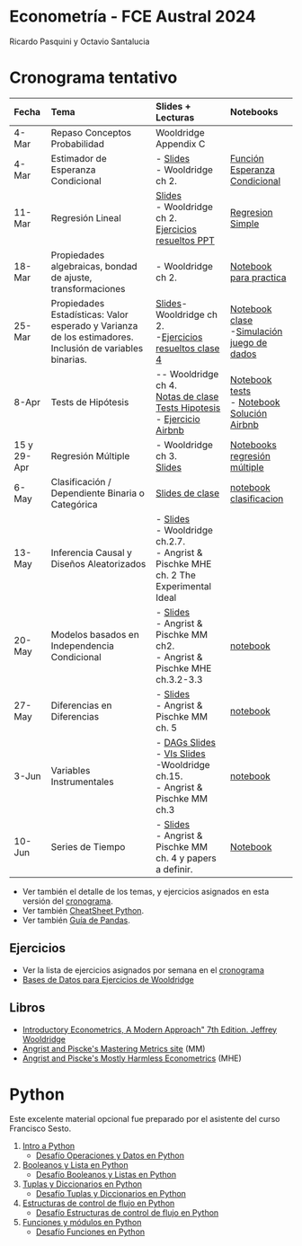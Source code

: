 # Econometría - FCE Austral 2024

Ricardo Pasquini y Octavio Santalucia

# Cronograma tentativo 


|Fecha|Tema|Slides + Lecturas|Notebooks|
|:----|:----|:----|:----|
|4-Mar|Repaso Conceptos Probabilidad|Wooldridge Appendix C||
|4- Mar|Estimador de Esperanza Condicional|- [Slides](https://github.com/rpasquini/econometria/blob/main/slides/cef/cef.pdf)<br/>- Wooldridge   ch 2.|[Función Esperanza Condicional](https://github.com/rpasquini/econometria/blob/main/notebooks/CEF_intro_Austral.ipynb)<br/>|
|11-Mar|Regresión   Lineal|[Slides](/slides/regresion/regresion.pdf)<br/>- Wooldridge   ch 2.<br/> [Ejercicios resueltos PPT](https://github.com/rpasquini/econometria/blob/main/slides/Ejercicios%20Propuestos%20Clase%202.pptx)| [Regresion Simple](https://github.com/rpasquini/econometria/blob/main/notebooks/OLS.ipynb)<br/> |
|18-Mar|Propiedades algebraicas, bondad de ajuste, transformaciones |- Wooldridge   ch 2.| [Notebook para practica](https://github.com/rpasquini/econometria/blob/main/notebooks/OLS_2_Ajuste_Propiedades_Test_de_Hip%C3%B3tesis.ipynb)<br/>                                                  |
|25-Mar|Propiedades Estadísticas: Valor esperado y Varianza de los estimadores. Inclusión de variables binarias.| [Slides](slides/regresion/regresion_propiedades_estadisticas.pdf)- Wooldridge   ch 2.<br/>-[Ejercicios resueltos clase 4](https://github.com/OctavioSantalucia/econometria/blob/main/slides/PPT%20Clase%204.pptx)|[Notebook clase](https://github.com/rpasquini/econometria/blob/main/OLS%20dummys.ipynb)<br/> -[Simulación juego de dados](https://colab.research.google.com/drive/1x7LNL8_cxMW6_4m-ayLd-pb7pz81Bnpv?usp=sharing) <br/>                                                               |
|8-Apr|Tests de Hipótesis|-- Wooldridge   ch 4.<br/> [Notas de clase Tests Hipotesis](https://github.com/rpasquini/econometria/blob/main/slides/Test%20Hipotesis.pdf)<br/>- [Ejercicio Airbnb](https://github.com/OctavioSantalucia/econometria/blob/main/ejercicios/PPT%20Clase%205%20Test%20de%20Hipótesis.pptx)| [Notebook tests](https://github.com/rpasquini/econometria/blob/main/Ejemplos_Testeo_de_Hip%C3%B3tesis.ipynb) <br/> - [Notebook Solución Airbnb](https://github.com/OctavioSantalucia/econometria/blob/main/ejercicios/Airbnb_Test_de_hipótesis.ipynb)|
|15 y 29-Apr|Regresión Múltiple|- Wooldridge   ch 3. <br/>  [Slides](slides/regresion_multiple/reg_multiple.pdf)| [Notebooks regresión múltiple](https://github.com/rpasquini/econometria/blob/main/notebooks/Ejemplos_Regresion_Multiple.ipynb) |
|6-May|Clasificación / Dependiente Binaria o Categórica  | [Slides de clase](https://github.com/rpasquini/econometria/blob/main/slides/Modelos%20Clasificaci%C3%B3n.pdf)<br/>| [notebook clasificacion](https://github.com/rpasquini/econometria/blob/main/5_Modelos_de_Clasificacion.ipynb) |
|13-May|Inferencia   Causal y Diseños Aleatorizados|- [Slides](https://github.com/rpasquini/econometria/blob/main/slides/Sesgo%20selecci%C3%B3n%20y%20RCTs.pdf)<br/>- Wooldridge   ch.2.7. <br/> - Angrist & Pischke MHE ch. 2 The Experimental Ideal| |
|20-May|Modelos   basados en Independencia Condicional|- [Slides](https://github.com/rpasquini/econometria/blob/main/slides/CIA.pdf)<br/>- Angrist   & Pischke MM ch2.  <br/>- Angrist &   Pischke MHE ch.3.2-3.3| [notebook](https://github.com/rpasquini/econometria/blob/main/CIA_y_Matching.ipynb)|
|27-May|Diferencias   en Diferencias|- [Slides](https://github.com/rpasquini/econometria/blob/main/slides/DD.pdf)<br/>- Angrist   & Pischke MM ch. 5| [notebook](https://github.com/rpasquini/econometria/blob/main/notebooks/Diferencias_en_Diferencias.ipynb) |
|3-Jun|Variables   Instrumentales|- [DAGs Slides](https://github.com/rpasquini/econometria/blob/main/slides/Dags.pdf)<br/>- [VIs Slides](https://github.com/rpasquini/econometria/blob/main/slides/IVs.pdf)<br/> -Wooldridge   ch.15. <br/>- Angrist & Pischke MM ch.3|[notebook](https://github.com/rpasquini/econometria/blob/main/Instrumental_Variables.ipynb) |
|10-Jun|Series de Tiempo|- [Slides](https://github.com/rpasquini/econometria/blob/main/slides/Series%20de%20Tiempo.pdf)<br/> - Angrist   & Pischke MM ch. 4  y papers a   definir.| [Notebook](https://github.com/rpasquini/econometria/blob/main/Series_de_Tiempo.ipynb) |

* Ver también el detalle de los temas, y ejercicios asignados en esta versión del [cronograma](https://alumniiaeedu-my.sharepoint.com/:x:/g/personal/rpasquini_austral_edu_ar/EYxX_bAdzahGpWJe7p4WDuwBTN0jEWwvXJTbXr0KaDm4eg?e=kwJC4z).
* Ver también [CheatSheet Python](https://github.com/rpasquini/econometria/blob/main/datos/cheatsheet-python-1.pdf).
* Ver también [Guía de Pandas](https://github.com/rpasquini/econometria/blob/main/notebooks/Pandas_Austral.ipynb).




## Ejercicios

* Ver la lista de ejercicios asignados por semana en el [cronograma](https://alumniiaeedu-my.sharepoint.com/:x:/g/personal/rpasquini_austral_edu_ar/EYxX_bAdzahGpWJe7p4WDuwBTN0jEWwvXJTbXr0KaDm4eg?e=kwJC4z)
* [Bases de Datos para Ejercicios de Wooldridge](https://academic.cengage.com/resource_uploads/downloads/1111531048_374626.zip)



## Libros

* [Introductory Econometrics, A Modern Approach" 7th Edition. Jeffrey Wooldridge](https://www.amazon.com/Introductory-Econometrics-Modern-Approach-MindTap/dp/1337558869/ref=sr_1_1?keywords=introductory+econometrics+a+modern+approach&qid=1674591514&s=books&sprefix=introductory+econo%2Cstripbooks-intl-ship%2C303&sr=1-1)
* [Angrist and Piscke's Mastering Metrics site](https://www.masteringmetrics.com/) (MM)
* [Angrist and Piscke's Mostly Harmless Econometrics](https://www.researchgate.net/publication/51992844_Mostly_Harmless_Econometrics_An_Empiricist's_Companion) (MHE)



# Python

Este excelente material opcional fue preparado por el asistente del curso Francisco Sesto.

1. [Intro a Python](https://github.com/rpasquini/econometria/blob/main/notebooks/1_Python_Austral.ipynb)
   * [Desafío Operaciones y Datos en Python](https://github.com/rpasquini/econometria/blob/main/notebooks/Desafío_Operaciones_y_Datos_Python_Austral.ipynb)
2. [Booleanos y Lista en Python](https://github.com/rpasquini/econometria/blob/main/notebooks/2_Python_Austral.ipynb)
   * [Desafío Booleanos y Listas en Python](https://github.com/rpasquini/econometria/blob/main/notebooks/Desafío_Booleanos_y_Listas_Python_Austral.ipynb)
3. [Tuplas y Diccionarios en Python](https://github.com/rpasquini/econometria/blob/main/notebooks/3_Python_Austral.ipynb)
   * [Desafío Tuplas y Diccionarios en Python](https://github.com/rpasquini/econometria/blob/main/notebooks/Desafío_Tuplas_y_Diccionarios_Python_Austral.ipynb)
4. [Estructuras de control de flujo en Python](https://github.com/rpasquini/econometria/blob/main/notebooks/4_Python_Austral.ipynb)
   * [Desafío Estructuras de control de flujo en Python](https://github.com/rpasquini/econometria/blob/main/notebooks/Desafío_Estructuras_de_Control_de_Flujo_Python_Austral.ipynb)
5. [Funciones y módulos en Python](https://github.com/rpasquini/econometria/blob/main/notebooks/5_Python_Austral.ipynb)
   * [Desafío Funciones en Python](https://github.com/rpasquini/econometria/blob/main/notebooks/Desafío_de_Funciones_Python_Austral.ipynb)
